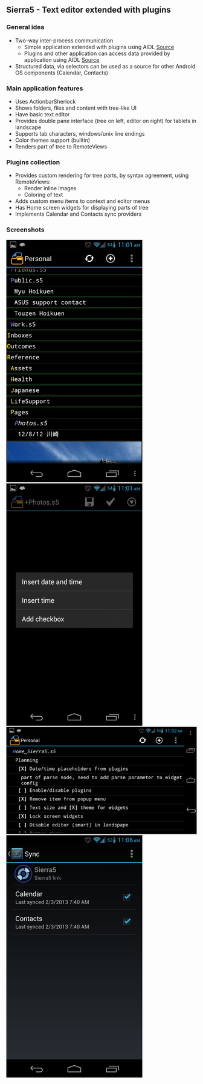 ## Sierra5 - Text editor extended with plugins

### General idea
* Two-way inter-process communication
  * Simple application extended with plugins using AIDL [Source](android/Sierra5/src-aidl/org/kvj/sierra5/common/plugin/Plugin.aidl)
  * Plugins and other application can access data provided by application using AIDL [Source](android/Sierra5/src-aidl/org/kvj/sierra5/common/root/Root.aidl)
* Structured data, via selectors can be used as a source for other Android OS components (Calendar, Contacts)

### Main application features
* Uses ActionbarSherlock
* Shows folders, files and content with tree-like UI
* Have basic text editor
* Provides double pane interface (tree on left, editor on right) for tablets in landscape
* Supports tab characters, windows/unix line endings
* Color themes support (builtin)
* Renders part of tree to RemoteViews

### Plugins collection
* Provides custom rendering for tree parts, by syntax agreement, using RemoteViews:
  * Render inline images
  * Coloring of text
* Adds custom menu items to context and editor menus
* Has Home screen widgets for displaying parts of tree
* Implements Calendar and Contacts sync providers

### Screenshots
![Tree](doc/sierra500.png)
![Editor](doc/sierra501.png)
![Lanscape](doc/sierra502.png)
![Sync](doc/sierra503.png)
